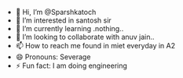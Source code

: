 - 👋 Hi, I’m @Sparshkatoch
- 👀 I’m interested in santosh sir
- 🌱 I’m currently learning .nothing..
- 💞️ I’m looking to collaborate with anuv jain..
- 📫 How to reach me found in miet everyday in A2
- 😄 Pronouns: Severage
- ⚡ Fun fact: I am doing engineering

<!---
Sparshkatoch/Sparshkatoch is a ✨ special ✨ repository because its `README.md` (this file) appears on your GitHub profile.
You can click the Preview link to take a look at your changes.
--->
